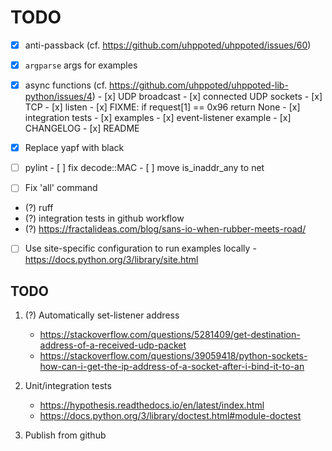 # TODO

- [x] anti-passback (cf. https://github.com/uhppoted/uhppoted/issues/60)
- [x] `argparse` args for examples
- [x] async functions (cf. https://github.com/uhppoted/uhppoted-lib-python/issues/4)
      - [x] UDP broadcast
      - [x] connected UDP sockets
      - [x] TCP
      - [x] listen
      - [x] FIXME: if request[1] == 0x96 return None
      - [x] integration tests
      - [x] examples
      - [x] event-listener example
      - [x] CHANGELOG
      - [x] README

- [x] Replace yapf with black
- [ ] pylint
      - [ ] fix decode::MAC
      - [ ] move is_inaddr_any to net

- [ ] Fix 'all' command
- (?) ruff
- (?) integration tests in github workflow
- (?) https://fractalideas.com/blog/sans-io-when-rubber-meets-road/

- [ ] Use site-specific configuration to run examples locally
      - https://docs.python.org/3/library/site.html

## TODO
1. (?) Automatically set-listener address
   - https://stackoverflow.com/questions/5281409/get-destination-address-of-a-received-udp-packet
   - https://stackoverflow.com/questions/39059418/python-sockets-how-can-i-get-the-ip-address-of-a-socket-after-i-bind-it-to-an

2. Unit/integration tests
      - https://hypothesis.readthedocs.io/en/latest/index.html
      - https://docs.python.org/3/library/doctest.html#module-doctest

3. Publish from github
